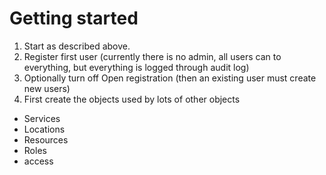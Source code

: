 

# Getting started

1. Start as described above.
2. Register first user (currently there is no admin, all users can to everything, but everything is logged through audit log)
3. Optionally turn off Open registration (then an existing user must create new users)
4. First create the objects used by lots of other objects

  * Services
  * Locations
  * Resources
  * Roles
  * access

